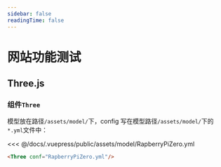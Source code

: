 ```yaml
---
sidebar: false
readingTime: false
---
```


# 网站功能测试

## Three.js

### 组件`Three`

模型放在路径`/assets/model/`下，config 写在模型路径`/assets/model/`下的`*.yml`文件中：

<<< @/docs/.vuepress/public/assets/model/RapberryPiZero.yml

``` html
<Three conf="RapberryPiZero.yml"/>
```

<Three conf="RapberryPiZero.yml"/>
